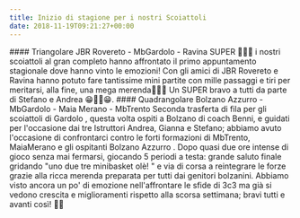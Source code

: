 ```yaml
---
title: Inizio di stagione per i nostri Scoiattoli
date: 2018-11-19T09:21:27+00:00
---
```

\#### Triangolare JBR Rovereto - MbGardolo - Ravina SUPER 🏀💪🏀 i nostri scoiattoli al gran completo hanno affrontato il primo appuntamento stagionale dove hanno vinto le emozioni! Con gli amici di JBR Rovereto e Ravina hanno potuto fare tantissime mini partite con mille passaggi e tiri per meritarsi, alla fine, una mega merenda🍬🍭🍬 Un SUPER bravo a tutti da parte di Stefano e Andrea 😁🏀🏀😁. #### Quadrangolare Bolzano Azzurro - MbGardolo - Maia Merano - MbTrento Seconda trasferta di fila per gli scoiattoli di Gardolo , questa volta ospiti a Bolzano di coach Benni, e guidati per l'occasione dai tre Istruttori Andrea, Gianna e Stefano; abbiamo avuto l'occasione di confrontarci contro le forti formazioni di MbTrento, MaiaMerano e gli ospitanti Bolzano Azzurro . Dopo quasi due ore intense di gioco senza mai fermarsi, giocando 5 periodi a testa: grande saluto finale gridando "uno due tre minibasket olè! " e via di corsa a reintegrare le forze grazie alla ricca merenda preparata per tutti dai genitori bolzanini. Abbiamo visto ancora un po' di emozione nell'affrontare le sfide di 3c3 ma già si vedono crescita e miglioramenti rispetto alla scorsa settimana; bravi tutti e avanti così! 💙💛